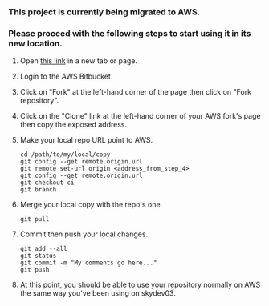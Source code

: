 ### This project is currently being migrated to AWS.

### Please proceed with the following steps to start using it in its new location.
1. Open [this link](http://10.61.0.24/bitbucket/projects/HEL/repos/hello/browse "New AWS URL") in a new tab or page.
2. Login to the AWS Bitbucket.
3. Click on "Fork" at the left-hand corner of the page then click on "Fork repository".
4. Click on the "Clone" link at the left-hand corner of your AWS fork's page then copy the exposed address.
5. Make your local repo URL point to AWS.

	```
	cd /path/to/my/local/copy
	git config --get remote.origin.url
	git remote set-url origin <address_from_step_4>
	git config --get remote.origin.url
	git checkout ci
	git branch
	```

6. Merge your local copy with the repo's one.

	```
	git pull
	```

7. Commit then push your local changes.

	```
	git add --all
	git status
	git commit -m "My comments go here..."
	git push
	```

8. At this point, you should be able to use your repository normally on AWS the same way you've been using on skydev03.
